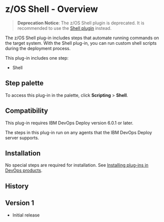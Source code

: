
# z/OS Shell - Overview

> **Deprecation Notice**: The z/OS Shell plugin is deprecated. It is recommended to use the [Shell plugin](../Shell/index.md) instead.

The z/OS Shell plug-in includes steps that automate running commands on the target system. With the Shell plug-in, you can run custom shell scripts during the deployment process.

This plug-in includes one step:

* Shell


## Step palette

To access this plug-in in the palette, click **Scripting** > **Shell**.

## Compatibility

This plug-in requires IBM DevOps Deploy version 6.0.1 or later.

The steps in this plug-in run on any agents that the IBM DevOps Deploy server supports.

## Installation

No special steps are required for installation. See [Installing plug-ins in DevOps products](https://community.ibm.com/community/user/wasdevops/blogs/laurel-dickson-bull1/2022/06/13/install-plugins).

## History

## Version 1

* Initial release




